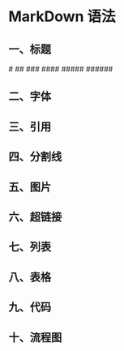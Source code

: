 # MarkDown 语法
## 一、标题
  \#
  \#\#
  \#\#\#
  \#\#\#\#
  \#\#\#\#\#
  \#\#\#\#\#\#
## 二、字体
## 三、引用
## 四、分割线
## 五、图片
## 六、超链接
## 七、列表
## 八、表格
## 九、代码
## 十、流程图
